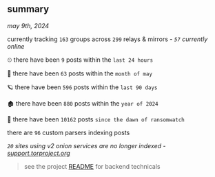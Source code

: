 
## summary
_may 9th, 2024_

currently tracking `163` groups across `299` relays & mirrors - _`57` currently online_

⏲ there have been `9` posts within the `last 24 hours`

🦈 there have been `63` posts within the `month of may`

🪐 there have been `596` posts within the `last 90 days`

🏚 there have been `880` posts within the `year of 2024`

🦕 there have been `10162` posts `since the dawn of ransomwatch`

there are `96` custom parsers indexing posts

_`20` sites using v2 onion services are no longer indexed - [support.torproject.org](https://support.torproject.org/onionservices/v2-deprecation/)_

> see the project [README](https://github.com/joshhighet/ransomwatch#ransomwatch--) for backend technicals

